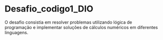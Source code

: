 # Desafio_codigo1_DIO
O desafio consistia em resolver problemas utilizando lógica de programação e implementar soluções de cálculos numéricos em diferentes linguagens.
